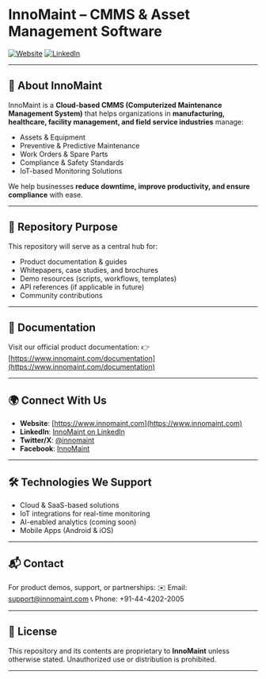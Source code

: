 # InnoMaint – CMMS & Asset Management Software

[![Website](https://img.shields.io/badge/Website-innomaint.com-blue)](https://www.innomaint.com)
[![LinkedIn](https://img.shields.io/badge/Follow-InnoMaint-blue)](https://www.linkedin.com/company/innomaint/)

---

## 🚀 About InnoMaint

InnoMaint is a **Cloud-based CMMS (Computerized Maintenance Management System)** that helps organizations in **manufacturing, healthcare, facility management, and field service industries** manage:

* Assets & Equipment
* Preventive & Predictive Maintenance
* Work Orders & Spare Parts
* Compliance & Safety Standards
* IoT-based Monitoring Solutions

We help businesses **reduce downtime, improve productivity, and ensure compliance** with ease.

---

## 📂 Repository Purpose

This repository will serve as a central hub for:

* Product documentation & guides
* Whitepapers, case studies, and brochures
* Demo resources (scripts, workflows, templates)
* API references (if applicable in future)
* Community contributions

---

## 📖 Documentation

Visit our official product documentation:
👉 [https://www.innomaint.com/documentation](https://www.innomaint.com/documentation)

---

## 🌍 Connect With Us

* **Website**: [https://www.innomaint.com](https://www.innomaint.com)
* **LinkedIn**: [InnoMaint on LinkedIn](https://www.linkedin.com/company/innomaint/)
* **Twitter/X**: [@innomaint](https://twitter.com/innomaint)
* **Facebook**: [InnoMaint](https://www.facebook.com/InnoMaintCMMS/)

---

## 🛠️ Technologies We Support

* Cloud & SaaS-based solutions
* IoT integrations for real-time monitoring
* AI-enabled analytics (coming soon)
* Mobile Apps (Android & iOS)

---

## 📬 Contact

For product demos, support, or partnerships:
✉️ Email: [support@innomaint.com](mailto:support@innomaint.com)
📞 Phone: +91-44-4202-2005

---

## 📜 License

This repository and its contents are proprietary to **InnoMaint** unless otherwise stated.
Unauthorized use or distribution is prohibited.

---

